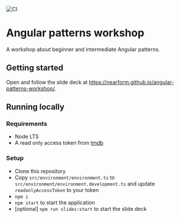 ![CI](https://github.com/nearform/hub-template/actions/workflows/ci.yml/badge.svg?event=push)

# Angular patterns workshop

A workshop about beginner and intermediate Angular patterns.

## Getting started

Open and follow the slide deck at https://nearform.github.io/angular-patterns-workshop/.

## Running locally

### Requirements
- Node LTS
- A read only access token from [tmdb](https://developers.themoviedb.org/3/getting-started/authentication)

### Setup
- Clone this repository
- Copy `src/environment/environment.ts` to `src/environment/environment.development.ts` and update `readonlyAccessToken` to your token
- `npm i`
- `npm start` to start the application
- [optional] `npm run slides:start` to start the slide deck
